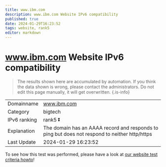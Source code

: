 ```yaml
---
title: www.ibm.com
description: www.ibm.com Website IPv6 compatibility
published: true
date: 2024-01-29T16:23:52
tags: website, rank5
editor: markdown
---
```


# www.ibm.com Website IPv6 compatibility

> The results shown here are accumulated by automation. If you think the data shown is wrong, please contact the administrators. 
> Do not edit this page manually, it will get overwritten.
{.is-info}


|   |   |
| - | - |
| Domainname | www.ibm.com
| Category | bigtech |
| IPv6 ranking | rank5 :arrow_double_down: |
| Explanation | The domain has an AAAA record and responds to ping but does not respond to neither http/https |
| Last Update | 2024-01-29 16:23:52 |

To see how this test was performed, please have a look at [our website test criteria howto](/howto/testcriteria/website)!

